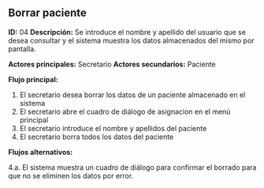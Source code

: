 ## Borrar paciente
**ID:** 04 **Descripción:** Se introduce el nombre y apellido del usuario que se desea consultar y el sistema muestra los datos almacenados del mismo por pantalla.

**Actores principales:** Secretario **Actores secundarios:** Paciente

**Flujo principal:**
1. El secretario desea borrar los datos de un paciente almacenado en el sistema
2. El secretario abre el cuadro de diálogo de asignacion en el menú principal
3. El secretario introduce el nombre y apellidos del paciente
4. El secretario borra todos los datos del paciente

**Flujos alternativos:**

4.a. El sistema muestra un cuadro de diálogo para confirmar el borrado para que no se eliminen los datos por error.
